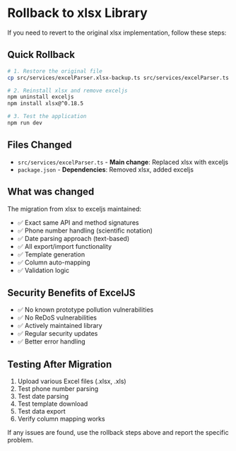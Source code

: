 # Rollback to xlsx Library

If you need to revert to the original xlsx implementation, follow these steps:

## Quick Rollback

```bash
# 1. Restore the original file
cp src/services/excelParser.xlsx-backup.ts src/services/excelParser.ts

# 2. Reinstall xlsx and remove exceljs
npm uninstall exceljs
npm install xlsx@^0.18.5

# 3. Test the application
npm run dev
```

## Files Changed

- `src/services/excelParser.ts` - **Main change**: Replaced xlsx with exceljs
- `package.json` - **Dependencies**: Removed xlsx, added exceljs

## What was changed

The migration from xlsx to exceljs maintained:
- ✅ Exact same API and method signatures
- ✅ Phone number handling (scientific notation)
- ✅ Date parsing approach (text-based)
- ✅ All export/import functionality
- ✅ Template generation
- ✅ Column auto-mapping
- ✅ Validation logic

## Security Benefits of ExcelJS

- ✅ No known prototype pollution vulnerabilities
- ✅ No ReDoS vulnerabilities
- ✅ Actively maintained library
- ✅ Regular security updates
- ✅ Better error handling

## Testing After Migration

1. Upload various Excel files (.xlsx, .xls)
2. Test phone number parsing
3. Test date parsing
4. Test template download
5. Test data export
6. Verify column mapping works

If any issues are found, use the rollback steps above and report the specific problem. 